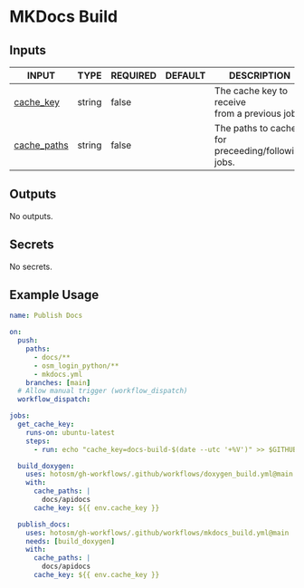 # MKDocs Build

## Inputs

<!-- AUTO-DOC-INPUT:START - Do not remove or modify this section -->

|                               INPUT                               |  TYPE  | REQUIRED | DEFAULT |                      DESCRIPTION                       |
|-------------------------------------------------------------------|--------|----------|---------|--------------------------------------------------------|
|    <a name="input_cache_key"></a>[cache_key](#input_cache_key)    | string |  false   |         |   The cache key to receive <br>from a previous job.    |
| <a name="input_cache_paths"></a>[cache_paths](#input_cache_paths) | string |  false   |         | The paths to cache for <br>preceeding/following jobs.  |

<!-- AUTO-DOC-INPUT:END -->

## Outputs

<!-- AUTO-DOC-OUTPUT:START - Do not remove or modify this section -->
No outputs.
<!-- AUTO-DOC-OUTPUT:END -->

## Secrets

<!-- AUTO-DOC-SECRETS:START - Do not remove or modify this section -->
No secrets.
<!-- AUTO-DOC-SECRETS:END -->

## Example Usage

```yaml
name: Publish Docs

on:
  push:
    paths:
      - docs/**
      - osm_login_python/**
      - mkdocs.yml
    branches: [main]
  # Allow manual trigger (workflow_dispatch)
  workflow_dispatch:

jobs:
  get_cache_key:
    runs-on: ubuntu-latest
    steps:
      - run: echo "cache_key=docs-build-$(date --utc '+%V')" >> $GITHUB_ENV

  build_doxygen:
    uses: hotosm/gh-workflows/.github/workflows/doxygen_build.yml@main
    with:
      cache_paths: |
        docs/apidocs
      cache_key: ${{ env.cache_key }}

  publish_docs:
    uses: hotosm/gh-workflows/.github/workflows/mkdocs_build.yml@main
    needs: [build_doxygen]
    with:
      cache_paths: |
        docs/apidocs
      cache_key: ${{ env.cache_key }}
```
